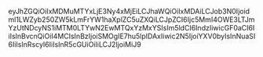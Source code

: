 eyJhZGQiOiIxMDMuMTYxLjE3Ny4xMjEiLCJhaWQiOiIxMDAiLCJob3N0Ijoidml1LWZyb250ZW5kLmFrYW1haXplZC5uZXQiLCJpZCI6Ijc5MmI4OWE3LTJmYzUtNDcyNS1iMTM0LTYwN2EwMTQxYzMxYSIsIm5ldCI6IndzIiwicGF0aCI6IiIsInBvcnQiOiI4MCIsInBzIjoiSMOgIE7hu5lpIDAxIiwic2N5IjoiYXV0byIsInNuaSI6IiIsInRscyI6IiIsInR5cGUiOiIiLCJ2IjoiMiJ9
